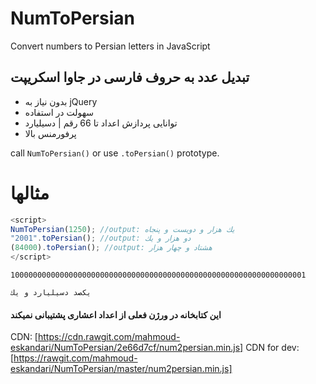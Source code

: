 # NumToPersian

Convert numbers to Persian letters in  JavaScript

## تبدیل عدد به حروف فارسی در جاوا اسکریپت

* بدون نیاز به jQuery
* سهولت در استفاده
* توانایی پردازش اعداد تا 66 رقم | دسیلیارد
* پرفورمنس بالا

call `NumToPersian()` or use `.toPersian()` prototype.

# مثالها

```javascript
<script>
NumToPersian(1250); //output: یك هزار و دویست و پنجاه
"2001".toPersian(); //output: دو هزار و یك
(84000).toPersian(); //output: هشتاد و چهار هزار
</script>
```
```
100000000000000000000000000000000000000000000000000000000000000001
```
>>
```
یكصد دسیلیارد و یك
```
#### این کتابخانه در ورژن فعلی از اعداد اعشاری پشتیبانی نمیکند
CDN:
[https://cdn.rawgit.com/mahmoud-eskandari/NumToPersian/2e66d7cf/num2persian.min.js]
CDN for dev:
[https://rawgit.com/mahmoud-eskandari/NumToPersian/master/num2persian.min.js]
